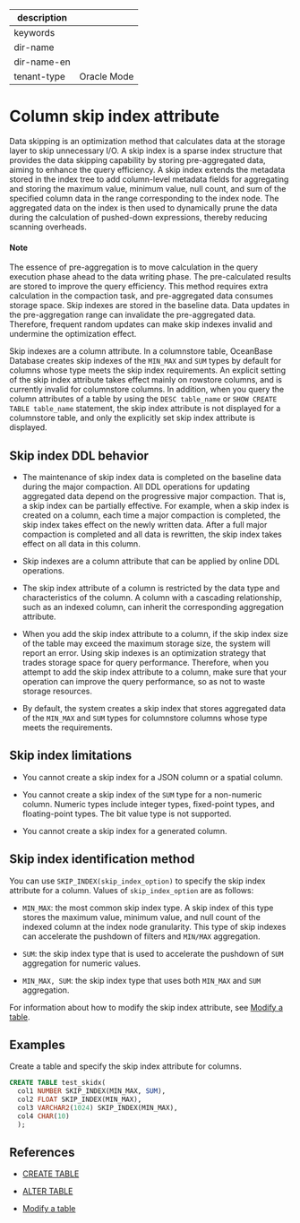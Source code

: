 |description||
|---|---|
|keywords||
|dir-name||
|dir-name-en||
|tenant-type|Oracle Mode|

# Column skip index attribute

Data skipping is an optimization method that calculates data at the storage layer to skip unnecessary I/O. A skip index is a sparse index structure that provides the data skipping capability by storing pre-aggregated data, aiming to enhance the query efficiency. A skip index extends the metadata stored in the index tree to add column-level metadata fields for aggregating and storing the maximum value, minimum value, null count, and sum of the specified column data in the range corresponding to the index node. The aggregated data on the index is then used to dynamically prune the data during the calculation of pushed-down expressions, thereby reducing scanning overheads. 

<main id="notice" type='explain'>
  <h4>Note</h4>
  <p>The essence of pre-aggregation is to move calculation in the query execution phase ahead to the data writing phase. The pre-calculated results are stored to improve the query efficiency. This method requires extra calculation in the compaction task, and pre-aggregated data consumes storage space. Skip indexes are stored in the baseline data. Data updates in the pre-aggregation range can invalidate the pre-aggregated data. Therefore, frequent random updates can make skip indexes invalid and undermine the optimization effect. </p>
</main>

Skip indexes are a column attribute. In a columnstore table, OceanBase Database creates skip indexes of the `MIN_MAX` and `SUM` types by default for columns whose type meets the skip index requirements. An explicit setting of the skip index attribute takes effect mainly on rowstore columns, and is currently invalid for columnstore columns. In addition, when you query the column attributes of a table by using the `DESC table_name` or `SHOW CREATE TABLE table_name` statement, the skip index attribute is not displayed for a columnstore table, and only the explicitly set skip index attribute is displayed. 

## Skip index DDL behavior

* The maintenance of skip index data is completed on the baseline data during the major compaction. All DDL operations for updating aggregated data depend on the progressive major compaction. That is, a skip index can be partially effective. For example, when a skip index is created on a column, each time a major compaction is completed, the skip index takes effect on the newly written data. After a full major compaction is completed and all data is rewritten, the skip index takes effect on all data in this column. 

* Skip indexes are a column attribute that can be applied by online DDL operations. 

* The skip index attribute of a column is restricted by the data type and characteristics of the column. A column with a cascading relationship, such as an indexed column, can inherit the corresponding aggregation attribute. 

* When you add the skip index attribute to a column, if the skip index size of the table may exceed the maximum storage size, the system will report an error. Using skip indexes is an optimization strategy that trades storage space for query performance. Therefore, when you attempt to add the skip index attribute to a column, make sure that your operation can improve the query performance, so as not to waste storage resources. 

* By default, the system creates a skip index that stores aggregated data of the `MIN_MAX` and `SUM` types for columnstore columns whose type meets the requirements. 

## Skip index limitations

* You cannot create a skip index for a JSON column or a spatial column. 

* You cannot create a skip index of the `SUM` type for a non-numeric column. Numeric types include integer types, fixed-point types, and floating-point types. The bit value type is not supported. 

* You cannot create a skip index for a generated column. 

## Skip index identification method

You can use `SKIP_INDEX(skip_index_option)` to specify the skip index attribute for a column. Values of `skip_index_option` are as follows:

* `MIN_MAX`: the most common skip index type. A skip index of this type stores the maximum value, minimum value, and null count of the indexed column at the index node granularity. This type of skip indexes can accelerate the pushdown of filters and `MIN/MAX` aggregation. 

* `SUM`: the skip index type that is used to accelerate the pushdown of `SUM` aggregation for numeric values. 

* `MIN_MAX, SUM`: the skip index type that uses both `MIN_MAX` and `SUM` aggregation. 

For information about how to modify the skip index attribute, see [Modify a table](600.change-table-of-oracle-mode.md). 

## Examples

Create a table and specify the skip index attribute for columns. 

```sql
CREATE TABLE test_skidx(
  col1 NUMBER SKIP_INDEX(MIN_MAX, SUM), 
  col2 FLOAT SKIP_INDEX(MIN_MAX), 
  col3 VARCHAR2(1024) SKIP_INDEX(MIN_MAX),
  col4 CHAR(10)
  );
```

## References

* [CREATE TABLE](../../../500.sql-reference/100.sql-syntax/300.common-tenant-of-oracle-mode/900.sql-statement-of-oracle-mode/100.ddl-of-oracle-mode/2400.create-table-of-oracle-mode.md)

* [ALTER TABLE](../../../500.sql-reference/100.sql-syntax/300.common-tenant-of-oracle-mode/900.sql-statement-of-oracle-mode/100.ddl-of-oracle-mode/1000.alter-table-of-oracle-mode.md)

* [Modify a table](600.change-table-of-oracle-mode.md)
